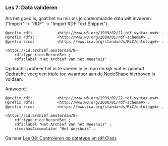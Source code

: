 ### Les 7: Data valideren
Als het goed is, gaat het nu mis als je onderstaande data wilt invoeren:
("Import" -> "RDF" -> "Import RDF Text Snippet")

```
@prefix rdf:           <http://www.w3.org/1999/02/22-rdf-syntax-ns#> .
@prefix rdfs:          <http://www.w3.org/2000/01/rdf-schema#> .
@prefix rico:          <https://www.ica.org/standards/RiC/ontology#> .

<https://id.archief.amsterdam/8>
	rdf:type rico:RecordSet ;
    rdfs:label "Het Archief van het Weeshuis" .
```

Opdracht: probeer het in te voeren in je repo en kijk wat er gebeurt.
Opdracht: voeg een triple toe waardoor aan de NodeShape hierboven is voldaan.

Antwoord:
```
@prefix rdf:           <http://www.w3.org/1999/02/22-rdf-syntax-ns#> .
@prefix rdfs:          <http://www.w3.org/2000/01/rdf-schema#> .
@prefix rico:          <https://www.ica.org/standards/RiC/ontology#> .

<https://id.archief.amsterdam/8>
    rdf:type rico:RecordSet ;
    rdfs:label "Het Archief van het Weeshuis" ;
    rico:hasAccumulator "Het Weeshuis" .
```

Ga naar [Les 08: Controleren op datatype en rdf:Class](les08.md)

